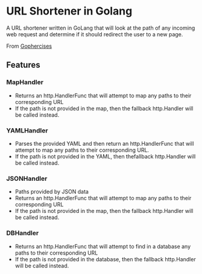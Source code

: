 # URL Shortener in Golang 

A URL shortener written in GoLang that will look at the path of any incoming web request and determine if it should redirect the user to a new page.


From [Gophercises](https://gophercises.com/)


## Features 
### MapHandler
- Returns an http.HandlerFunc that will attempt to map any paths to their corresponding URL 
- If the path is not provided in the map, then the fallback http.Handler will be called instead.

### YAMLHandler
- Parses the provided YAML and then return an http.HandlerFunc that will attempt to map any paths to their corresponding URL. 
- If the path is not provided in the YAML, then thefallback http.Handler  will be called instead.

### JSONHandler 
- Paths provided by JSON data
- Returns an http.HandlerFunc that will attempt to map any paths to their corresponding URL 
- If the path is not provided in the map, then the fallback http.Handler will be called instead.


### DBHandler
- Returns an http.HandlerFunc that will attempt to find in a database any paths to their corresponding URL 
- If the path is not provided in the database, then the fallback http.Handler will be called instead.